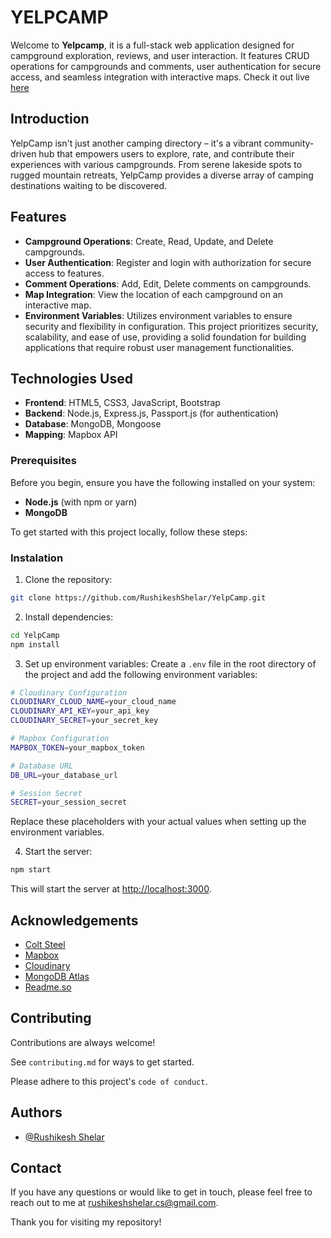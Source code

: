 
# YELPCAMP

Welcome to **Yelpcamp**, it is a full-stack web application designed for campground exploration, reviews, and user interaction. It features CRUD operations for campgrounds and comments, user authentication for secure access, and seamless integration with interactive maps. Check it out live [here](https://yelpcamp-9qr9.onrender.com/)


## Introduction
YelpCamp isn't just another camping directory – it's a vibrant community-driven hub that empowers users to explore, rate, and contribute their experiences with various campgrounds. From serene lakeside spots to rugged mountain retreats, YelpCamp provides a diverse array of camping destinations waiting to be discovered.

## Features

- **Campground Operations**: Create, Read, Update, and Delete campgrounds.
- **User Authentication**: Register and login with authorization for secure access to features.
- **Comment Operations**: Add, Edit, Delete comments on campgrounds.
- **Map Integration**: View the location of each campground on an interactive map.
- **Environment Variables**: Utilizes environment variables to ensure security and flexibility in configuration.
This project prioritizes security, scalability, and ease of use, providing a solid foundation for building applications that require robust user management functionalities.

## Technologies Used
- **Frontend**: HTML5, CSS3, JavaScript, Bootstrap
- **Backend**: Node.js, Express.js, Passport.js (for authentication)
- **Database**: MongoDB, Mongoose
- **Mapping**: Mapbox API

### Prerequisites
Before you begin, ensure you have the following installed on your system:
- **Node.js** (with npm or yarn)
- **MongoDB**
  
To get started with this project locally, follow these steps:
### Instalation
1. Clone the repository:
```bash 
git clone https://github.com/RushikeshShelar/YelpCamp.git
```
2. Install dependencies:
```bash 
cd YelpCamp
npm install
```
3. Set up environment variables:
Create a `.env` file in the root directory of the project and add the following environment variables:
```bash
# Cloudinary Configuration
CLOUDINARY_CLOUD_NAME=your_cloud_name
CLOUDINARY_API_KEY=your_api_key
CLOUDINARY_SECRET=your_secret_key

# Mapbox Configuration
MAPBOX_TOKEN=your_mapbox_token

# Database URL
DB_URL=your_database_url

# Session Secret
SECRET=your_session_secret
```
Replace these placeholders with your actual values when setting up the environment variables.

4. Start the server:
```bash 
npm start
```
This will start the server at [http://localhost:3000](http://localhost:3000).

## Acknowledgements

 - [Colt Steel](https://www.linkedin.com/in/coltsteele/)
 - [Mapbox](https://www.mapbox.com/)
 - [Cloudinary](https://cloudinary.com/)
 - [MongoDB Atlas](https://cloud.mongodb.com/)
 - [Readme.so](https://readme.so/)


## Contributing

Contributions are always welcome!

See `contributing.md` for ways to get started.

Please adhere to this project's `code of conduct`.


## Authors

- [@Rushikesh Shelar](https://www.github.com/RushikeshShelar)


## Contact

If you have any questions or would like to get in touch, please feel free to reach out to me at rushikeshshelar.cs@gmail.com.

Thank you for visiting my repository!
